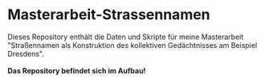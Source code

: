 # Masterarbeit-Strassennamen
Dieses Repository enthält die Daten und Skripte für meine Masterarbeit "Straßennamen als Konstruktion des kollektiven Gedächtnisses am Beispiel Dresdens".
</br></br>
**Das Repository befindet sich im Aufbau!**

